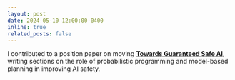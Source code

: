 ```yaml
---
layout: post
date: 2024-05-10 12:00:00-0400
inline: true
related_posts: false
---
```


I contributed to a position paper on moving [**Towards Guaranteed Safe AI**](https://arxiv.org/abs/2405.06624), writing sections on the role of probabilistic programming and model-based planning in improving AI safety.